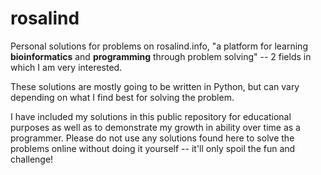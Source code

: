 rosalind
========

Personal solutions for problems on rosalind.info, "a platform for learning **bioinformatics** and **programming** through problem solving" -- 2 fields in which I am very interested.

These solutions are mostly going to be written in Python, but can vary depending on what I find best for solving the problem.

I have included my solutions in this public repository for educational purposes as well as to demonstrate my growth in ability over time as a programmer. Please do not use any solutions found here to solve the problems online without doing it yourself -- it'll only spoil the fun and challenge!
